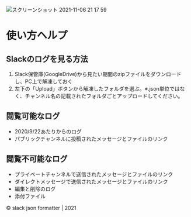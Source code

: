 ![スクリーンショット 2021-11-06 21 17 59](https://user-images.githubusercontent.com/59504416/140609309-49ca6316-64ee-43a5-8f08-705fcca6e6d6.png)
# 使い方ヘルプ

## Slackのログを見る方法
1. Slack保管庫(GoogleDrive)から見たい期間のzipファイルをダウンロードし、PC上で解凍しておく
2. 左下の「Upload」ボタンから解凍したフォルダを選ぶ。※.json単位ではなく、チャンネル名の記載されたフォルダごとアップロードしてください。

## 閲覧可能なログ
- 2020/9/22あたりからのログ
- パブリックチャンネルに投稿されたメッセージとファイルのリンク

## 閲覧不可能なログ
- プライベートチャンネルで送信されたメッセージとファイルのリンク
- ダイレクトメッセージで送信されたメッセージとファイルのリンク
- 編集と削除のログ
- 添付ファイル

© slack json formatter | 2021